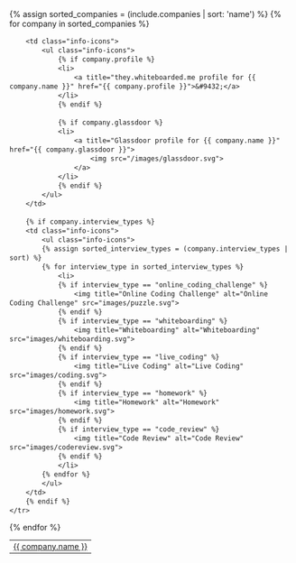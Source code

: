<table class="companies">
{% assign sorted_companies = (include.companies | sort: 'name') %}
{% for company in sorted_companies %}
    <tr>
        <td class="company-name">
            <a href="{{ company.url }}">{{ company.name }}</a>
        </td>

        <td class="info-icons">
            <ul class="info-icons">
                {% if company.profile %}
                <li>
                    <a title="they.whiteboarded.me profile for {{ company.name }}" href="{{ company.profile }}">&#9432;</a>
                </li>
                {% endif %}

                {% if company.glassdoor %}
                <li>
                    <a title="Glassdoor profile for {{ company.name }}" href="{{ company.glassdoor }}">
                        <img src="/images/glassdoor.svg">
                    </a>
                </li>
                {% endif %}
            </ul>
        </td>

        {% if company.interview_types %}
        <td class="info-icons">
            <ul class="info-icons">
            {% assign sorted_interview_types = (company.interview_types | sort) %}
            {% for interview_type in sorted_interview_types %}
                <li>
                {% if interview_type == "online_coding_challenge" %}
                    <img title="Online Coding Challenge" alt="Online Coding Challenge" src="images/puzzle.svg">
                {% endif %}
                {% if interview_type == "whiteboarding" %}
                    <img title="Whiteboarding" alt="Whiteboarding" src="images/whiteboarding.svg">
                {% endif %}
                {% if interview_type == "live_coding" %}
                    <img title="Live Coding" alt="Live Coding" src="images/coding.svg">
                {% endif %}
                {% if interview_type == "homework" %}
                    <img title="Homework" alt="Homework" src="images/homework.svg">
                {% endif %}
                {% if interview_type == "code_review" %}
                    <img title="Code Review" alt="Code Review" src="images/codereview.svg">
                {% endif %}
                </li>
            {% endfor %}
            </ul>
        </td>
        {% endif %}
    </tr>
{% endfor %}
</table>

